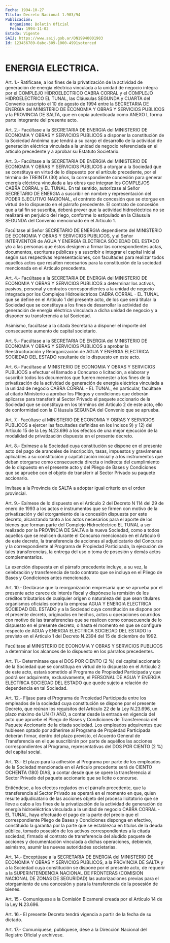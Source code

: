 ```yaml
---
Fecha: 1994-10-27
Título: Decreto Nacional 1.903/94
Publicación:
  Organismo: Boletín Oficial
  Fecha: 1994-11-02
Estado: Vigente
SAIJ: https://www.saij.gob.ar/DN19940001903
Id: 123456789-0abc-309-1000-4991soterced
---
```

# ENERGIA ELECTRICA.

<a id="1"></a>
Art.  1.-  Ratifícase,  a  los fines de la privatización de la actividad de generación de energía  eléctrica vinculada a la unidad de negocio integra por el COMPLEJO HIDROELECTRICO  CABRA  CORRAL  y el  COMPLEJO  HIDROELECTRICO  EL  TUNAL,  las  Cláusulas  SEGUNDA y CUARTA  del  Convenio  suscripto  el 10 de agosto de 1994 entre  la SECRETARIA  DE  ENERGIA  del  MINISTERIO  DE  ECONOMIA  Y  OBRAS  Y SERVICIOS  PUBLICOS  y  la  PROVINCIA    DE  SALTA,  que  en  copia autenticada  como  ANEXO  I,  forma parte integrante  del  presente acto.

<a id="2"></a>
Art. 2.- Facúltase a la SECRETARIA DE ENERGIA del MINISTERIO DE ECONOMIA  Y  OBRAS  Y SERVICIOS PUBLICOS a disponer la constitución de la Sociedad Anónima  que  tendrá  a su cargo el desarrollo de la actividad de generación eléctrica vinculada  a la unidad de negocio referenciada  en  el  artículo precedente y a aprobar  su  Estatuto Societario.

<a id="3"></a>
Art. 3.- Facúltase a la SECRETARIA DE ENERGIA del MINISTERIO DE ECONOMIA  Y  OBRAS Y SERVICIOS PUBLICOS a otorgar a la Sociedad que se constituya en virtud de lo dispuesto por el artículo precedente, por el término de TREINTA (30) años, la correspondiente  concesión para generar energía eléctrica vinculada a las obras que integran  los COMPLEJOS CABRA CORRAL y EL TUNAL. En tal sentido, autorízase al  Señor SECRETARIO DE ENERGIA a suscribir en  nombre  y  representación  del  PODER  EJECUTIVO  NACIONAL,  el contrato de concesión que se otorgue  en  virtud de lo dispuesto en el párrafo precedente. El contrato de concesión  que  a  tal fin se suscriba,  deberá  prever  que  la  actividad hidroeléctrica no  se realizará  en perjuicio del riego, conforme  lo  estipulado  en  la Cláusula SEGUNDA  del  Convenio  mencionado  en  el Artículo 1.

Facúltase   al  Señor  SECRETARIO  DE  ENERGIA  dependiente    del MINISTERIO DE  ECONOMIA  Y  OBRAS  Y SERVICIOS PUBLICOS, y al Señor INTERVENTOR de AGUA Y ENERGIA ELECTRICA  SOCIEDAD  DEL ESTADO y/o a las  personas  que  éstos  designen  a  firmar las correspondientes actas, documentos, escrituras públicas y  a suscribir e integrar el capital  inicial  según  sus  respectivas  representaciones,    con facultades    para  realizar  todos  aquellos  actos  que  resulten necesarios para  la  constitución  de  la sociedad mencionada en el Artículo precedente.

<a id="4"></a>
Art. 4.- Facúltase a la SECRETARIA DE ENERGIA del MINISTERIO DE ECONOMIA  Y  OBRAS  Y  SERVICIOS PUBLICOS a determinar los activos, pasivos,  personal y contratos  correspondientes  a  la  unidad  de negocio integrada  por los Complejos Hidroeléctricos CABRA CORRAL - EL TUNAL que se define  en  el Artículo 1 del presente acto, de los que será titular la Sociedad  que  se  constituya  a  los  fines de desarrollar   la  actividad  de  generación  de  energía  eléctrica vinculada a dicha  unidad  de negocio y a disponer su transferencia a tal Sociedad.

Asimismo, facúltase a la citada  Secretaría  a disponer el importe del consecuente aumento de capital societario.

<a id="5"></a>
Art. 5.- Facúltase a la SECRETARIA DE ENERGIA del MINISTERIO DE ECONOMIA Y OBRAS Y SERVICIOS PUBLICOS a aprobar la Reestructuración  y  Reorganización  de  AGUA  Y  ENERGIA ELECTRICA SOCIEDAD  DEL  ESTADO  resultante  de  lo  dispuesto en este  acto.

<a id="6"></a>
Art.  6.-  Facúltase  al  MINISTERIO  DE  ECONOMIA  Y OBRAS Y SERVICIOS  PUBLICOS  a efectuar el llamado a Concurso o licitación, a elaborar y suscribir  todos  los documentos que fueren menester a los fines de la privatización de  la  actividad  de  generación  de energía  eléctrica  vinculada a la unidad de negocio CABRA CORRAL - EL TUNAL, en particular,  facúltase  al citado Ministerio a aprobar los Pliegos y condiciones que deberán  aplicarse para transferir al Sector  Privado  el  paquete  accionario  de  la  Sociedad  que  se constituya en los términos del Artículo 2 de  este  acto,  ello  de conformidad  con  la C láusula SEGUNDA del Convenio que se aprueba.

<a id="7"></a>
Art.  7.-  Facúltase  al  MINISTERIO  DE  ECONOMIA  Y OBRAS Y SERVICIOS  PUBLICOS  a  ejercer  las  facultades  definidas  en los Incisos  9)  y 12) del Artículo 15 de la Ley N.23.696 a los efectos de una mejor ejecución  de  la modalidad de privatización dispuesta en el presente decreto.

<a id="8"></a>
Art. 8.- Exímese a la Sociedad cuya constitución se dispone en el presente  acto  del  pago  de  aranceles  de inscripción, tasas, impuestos y gravámenes aplicables a su constitución y capitalización  inicial  y a los instrumentos que  deban  otorgarse como  consecuencia directa  o  indirecta  del  cumplimiento  de  lo dispuesto  en  el presente acto y del Pliego de Bases y Condiciones que se apruebe con  el  objeto  de  transferir al Sector Privado su paquete accionario.

Invítase a la Provincia de SALTA a adoptar  igual  criterio  en el orden provincial.

<a id="9"></a>
Art. 9.- Exímese de lo dispuesto en el Artículo 2 del Decreto N 114  del  29  de  enero  de  1993 a los actos e instrumentos que se firmen con motivo de la privatización  y  del  otorgamiento  de  la concesión  dispuesta por este decreto, alcanzando tanto a los actos necesarios para  el  aporte  de  los  bienes  que  forman parte del Complejo Hidroeléctrico EL TUNAL a ser realizado por  la  PROVINCIA DE  SALTA  a  la  nueva  Sociedad,  como  a  todos  aquellos que se realicen durante el Concurso mencionado en el Artículo  6  de  este decreto,    la  transferencia  de  acciones  al  adjudicatario  del Concurso y la correspondiente al Programa de Propiedad Participada,  la  ejecución de tales transferencias, la entrega del uso  o  toma  de  posesión    y  demás  actos  complementarios.

La exención dispuesta en el párrafo  precedente incluye, a su vez, la celebración y transferencia de todo  contrato  que se incluya en el Pliego de Bases y Condiciones antes mencionado.

<a id="10"></a>
Art.  10.-  Declárase  que la reorganización empresaria que se aprueba por el presente acto  carece  de interés fiscal y dispónese la  remisión  de los créditos tributarios  de  cualquier  origen  o naturaleza del  que  sean  titulares organismos oficiales contra la empresa  AGUA  Y ENERGIA ELECTRICA  SOCIEDAD  DEL  ESTADO  y  a  la Sociedad cuya constitución  se  dispone  por  el  presente decreto, originados en hechos, actos u operaciones ocurridos  con  motivo de las   transferencias  que  se  realicen  como  consecuencia  de  lo dispuesto  en  el  presente  decreto,  o hasta el momento en que se configure respecto de AGUA y ENERGIA ELECTRICA  SOCIEDAD DEL ESTADO lo  previsto  en  el  Artículo  1  del  Decreto  N.2394 del  15  de diciembre de 1992.

Facúltase  al MINISTERIO DE ECONOMIA Y OBRAS Y SERVICIOS  PUBLICOS a  determinar   los  alcances  de  lo  dispuesto  en  los  párrafos precedentes.

<a id="11"></a>
Art.  11.- Determínase que el DOS POR CIENTO (2 %) del capital accionario de  la  Sociedad  que  se  constituya  en  virtud  de lo dispuesto  en  el  Artículo  2  de  este  acto,  estará sometido al Programa  de  Propiedad  Participada  y  que podrá ser  adquirente, exclusivamente,  el PERSONAL DE AGUA Y ENERGIA  ELECTRICA  SOCIEDAD DEL ESTADO que quede  sujeto  a  relación  de  dependencia  en  tal Sociedad.

<a id="12"></a>
Art.  12.-  Fíjase  para  el Programa de Propiedad Participada entre los empleados de la sociedad  cuya  constitución  se  dispone por el presente Decreto, que reúnan los requisitos del Artículo  22 de  la  Ley N.23.696, un plazo máximo de UN (1) AÑO, a contar desde la entrada  en  vigencia  del acto que apruebe el Pliego de Bases y Condiciones de Transferencia  del  Paquete  Accionario de la citada sociedad.  Los  empleados  adquirentes  que  hubiesen   optado  por adherirse  al  Programa  de  Propiedad  Participada deberán firmar, dentro del plazo previsto, el Acuerdo General  de  Transferencia en el que suscribirán por parte de aquéllos las acciones correspondientes  al Programa, representativas del DOS  POR  CIENTO (2 %) del capital social.

<a id="13"></a>
Art.  13.-  El plazo para la adhesión al Programa por parte de los empleados de la  Sociedad  mencionada en el Artículo precedente será de CIENTO OCHENTA (180) DIAS,  a  contar desde que se opere la transferencia  al  Sector  Privado del paquete  accionario  que  se licite o concurse.

Entiéndese, a los efectos reglados  en  el párrafo precedente, que la  transferencia al Sector Privado se operará  en  el  momento  en que,  quien  resulte  adjudicatario  de  las  acciones  objeto  del proceso  licitatorio  que  se  lleve  a  cabo  a  los  fines  de la privatización de la actividad de generación de energía hidroeléctrica  vinculada a la unidad de negocio CABRA CORRAL -  EL TUNAL, haya efectuado  el  pago  de  la  parte  del  precio  que el correspondiente    Pliego   de  Bases  y  Condiciones  disponga  en efectivo, constituido la garantía  por  la  parte que se establezca en  títulos  de la deuda pública, tomado posesión  de  los  activos correspondientes  a  la  citada  sociedad,  firmado  el contrato de transferencia  del  aludido  paquete  de  acciones  y documentación vinculada  a  dichas  operaciones,  debiendo, asimismo, asumir  las nuevas autoridades societarias.

<a id="14"></a>
Art. 14.- Exceptúase a la SECRETARIA DE ENERGIA del MINISTERIO DE ECONOMIA  Y  OBRAS Y SERVICIOS PUBLICOS, a la PROVINCIA DE SALTA y a la Sociedad cuya  constitución se dispone por el presente acto, de requerir a la SUPERINTENDENCIA  NACIONAL  DE FRONTERAS (COMISION NACIONAL DE ZONAS DE SEGURIDAD) las autorizaciones  previas para el otorgamiento  de  una  concesión  y  para  la transferencia  de  la posesión de bienes.

<a id="15"></a>
Art.  15.-  Comuníquese  a la Comisión Bicameral creada por el Artículo 14 de la Ley N.23.696.

<a id="16"></a>
Art.  16.-  El presente Decreto tendrá vigencia a partir de la fecha de su dictado.

<a id="17"></a>
Art. 17.- Comuníquese, publíquese, dése a la Dirección Nacional del Registro Oficial y archívese.